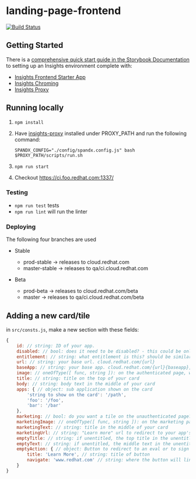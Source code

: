 # landing-page-frontend

[![Build Status](https://travis-ci.org/RedHatInsights/landing-page-frontend.svg?branch=master)](https://travis-ci.org/RedHatInsights/landing-page-frontend)

## Getting Started

There is a [comprehensive quick start guide in the Storybook Documentation](https://github.com/RedHatInsights/insights-frontend-storybook/blob/master/src/docs/welcome/quickStart/DOC.md) to setting up an Insights environment complete with:

- [Insights Frontend Starter App](https://github.com/RedHatInsights/insights-frontend-starter-app)
- [Insights Chroming](https://github.com/RedHatInsights/insights-chrome)
- [Insights Proxy](https://github.com/RedHatInsights/insights-proxy)

## Running locally

1. `npm install`
2. Have [insights-proxy](https://github.com/RedHatInsights/insights-proxy) installed under PROXY_PATH and run the following command:

    ```shell
    SPANDX_CONFIG="./config/spandx.config.js" bash $PROXY_PATH/scripts/run.sh
    ```

3. `npm run start`

4. Checkout https://ci.foo.redhat.com:1337/

### Testing

- `npm run test` tests
- `npm run lint` will run the linter

### Deploying

The following four branches are used

- Stable
  - prod-stable -> releases to cloud.redhat.com
  - master-stable -> releases to qa/ci.cloud.redhat.com

- Beta
  - prod-beta -> releases to cloud.redhat.com/beta
  - master -> releases to qa/ci.cloud.redhat.com/beta

## Adding a new card/tile

in `src/consts.js`, make a new section with these fields:

```js
{
    id: // string: ID of your app.
    disabled: // bool: does it need to be disabled? - this could be only on prod, only on beta, etc.
    entitlement: // string: what entitlement is this? should be similar to the ID?
    url: // string: your base url. cloud.redhat.com/{url}
    baseApp: // string: your base app. cloud.redhat.com/{url}{baseapp}, should start with '/'
    image: // oneOfType([ func, string ]): on the authenticated page, what image/icon should be at the top of your card?
    title: // string: title on the top of your card
    body: // string: body text in the middle of your card
    apps: { // object: sub application shown on the card
        'string to show on the card': '/path',
        'foo': '/foo',
        'bar': '/bar'
    },
    marketing: // bool: do you want a tile on the unauthenticated page? If not, remove all instances of "marketing"
    marketingImage: // oneOfType([ func, string ]): on the marketing page, what image/icon should be at the top of your card?
    marketingText: // string: title in the middle of your card
    marketingUrl: // string: "Learn more" url to redirect to your app's marketing material
    emptyTitle: // string: if unentitled, the top title in the unentitled modal
    emptyText: // string: if unentitled, the middle text in the unentitled modal
    emptyAction: { // object: Button to redirect to an eval or to sign up for sku
        title: 'Learn More', // string: title of button
        navigate: 'www.redhat.com' // string: where the button will link to
    }
}
```

